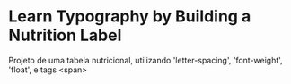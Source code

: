 # Learn Typography by Building a Nutrition Label

Projeto de uma tabela nutricional, utilizando 'letter-spacing', 'font-weight', 'float', e tags &lt;span&gt;
